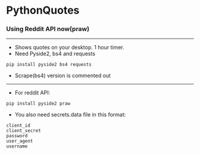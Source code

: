 # PythonQuotes
### Using Reddit API now(praw)

--- 
- Shows quotes on your desktop. 1 hour timer.
- Need Pyside2, bs4 and requests
```
pip install pyside2 bs4 requests
```
- Scrape(bs4) version is commented out
---
- For reddit API:
```
pip install pyside2 praw
```
- You also need secrets.data file in this format:
```
client_id
client_secret
password
user_agent
username
```
